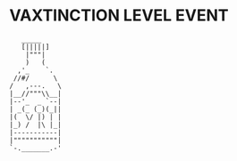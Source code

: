 # VAXTINCTION LEVEL EVENT

```
   _____
   [|||||]
    |"""|
    )   (
  ,'_    `.
 //#/      \
/   ,---.   \
|__//"""\\__|
|--'_  _ `--|
| _(_ (_)(_||
|(  \/ |) | |
|_) /  |\ |_|
|-----------|
|"""""""""""|
`-._______.-'
```
